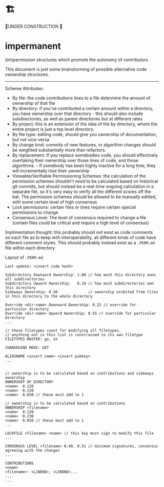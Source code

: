 # 🏗️
🚧UNDER CONSTRUCTION 🚧

# impermanent
(im)permission structures which promote the autonomy of contributors

This document is just some brainstorming of possible alternative code ownership
structures. 

______

Scheme Attributes: 

 - By file: the code contributions lines to a file determine the amount of
        ownership of that file 
 - By directory: if you've contributed a certain amount within a directory, you
        have ownership over that directory 
          - this should also include subdirectories, as well as parent directories but
          at different rates
 - By project: this is an extension of the idea of the by directory, where the
        entire project is just a top level directory. 
 - By file type: editing code, should give you ownership of documentation, but
        not vice-versa
 - By change kind: commits of new features, or algorithm changes should be
        weighted substantially more than refactors. 
 - By replacement: If you replace somebodies code, you should effectively
        overtaking their ownership over those lines of code, and those algorithms. 
          - If somebody has been highly inactive for a long time, they will
          incrementally lose their ownership
 - Viewable/Verifiable Permissioning Schemes: the calculation of the permission
        schemes shouldn't _need_ to be calculated based on historical git commits, but
        should instead be a real-time ongoing calculation in a separate file, so it's 
        very easy to verify all the different scores off the bat. The permission schemes
        _should_ be allowed to be manually editted, with some certain level of
        high consensus
 - Lock permissions: certain files or lines require certain special permissions
        to change
 - Consensus Level:  The level of consensus required to change a file (certain
        files could be critical and require a high level of consensus) 


Implimentation thought: this probably should _not_ exist as code comments on
each file as to keep with interoperability, all different kinds of code have
different comment styles. This should probably instead exist as a `.PERM.md`
file within each directory

Layout of `.PERM.md`: 
```
Last update: <insert code hash> 

Subdirectory Downward Ownership: 1.00 // how much this directory owns all subdirectories
Subdirectory Upward Ownership:   0.10 // how much subdirectories own this directory
Sideways Ownership: 0.30              // ownership exibited from files in this directory to the whole directory

Override <dir-name> Downward Ownership: 0.22 // override for particular directory
Override <dir-name> Upward Ownership: 0.55 // override for particular directory
...

// these filetypes count for modifying all filetypes, 
// anything not in this list is constrained to its own filetype
FILETYPES MASTER: go, sh

CHANGEKIND MOVE: GET 

ALIASNAME <insert name> <insert pubkey>
...


// ownership is to be calculated based on contributions and sideways ownership
OWNERSHIP OF DIRECTORY
<name>  0.120
<name>  0.230
<name>  0.650 // these must add to 1

// ownership is to be calculated based on contributions
OWNERSHIP <filename> 
<name>  0.120
<name>  0.230
<name>  0.650 // these must add to 1
... 

LOCKFILE <filename> <name> // this key must sign to modify this file
... 

CONSENSUS LEVEL <filename> 0.40, 0.51 // minimum signatures, consensus agreeing with the changes
... 

CONTRIBUTIONS
<name> 
<filename>: <LINENO>, <LINENO>... 
...
...

```



